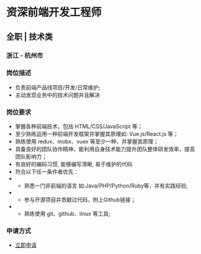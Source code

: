 
# 资深前端开发工程师
## 全职  |  技术类
### 浙江 - 杭州市

### 岗位描述
- 负责前端产品线项目/开发/日常维护;
- 主动发现业务中的技术问题并且解决
### 岗位要求
- 掌握各种前端技术，包括 HTML/CSS/JavaScript 等；
- 至少熟练运用一种前端开发框架并掌握其原理如: Vue.js/React.js 等；
- 熟练使用 redux、mobx、vuex 等至少一种，并掌握其原理；
- 具备良好的团队协作精神，能利用自身技术能力提升团队整体研发效率，提高团队影响力；
- 有良好的编码习惯, 能够编写清晰, 易于维护的代码
- 符合以下任一条件者优先：
- * 熟悉一门非前端的语言 如:Java/PHP/Python/Ruby等，并有实践经验;
- * 参与开源项目并贡献过代码，附上Github链接；
- * 熟练使用 git、github、linux 等工具;
### 申请方式
- <a href="mailto:hr@tuya.com?subject=求职简历-资深前端开发工程师-来自GitHub">立即申请</a>